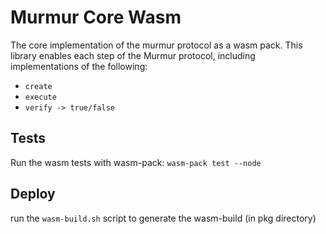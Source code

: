 # Murmur Core Wasm

The core implementation of the murmur protocol as a wasm pack. This library enables each step of the Murmur protocol, including implementations of the following:

- `create`
- `execute`
- `verify -> true/false`

## Tests

Run the wasm tests with wasm-pack: `wasm-pack test --node`

## Deploy

run the `wasm-build.sh` script to generate the wasm-build (in pkg directory)
